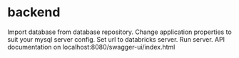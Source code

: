 # backend

Import database from database repository.
Change application properties to suit your mysql server config.
Set url to databricks server.
Run server.
API documentation on localhost:8080/swagger-ui/index.html
